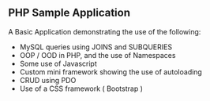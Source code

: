 ## PHP Sample Application

 A Basic Application demonstrating the use of the following: 
 
 - MySQL queries using JOINS and SUBQUERIES
 - OOP / OOD in PHP, and the use of Namespaces  
 - Some use of Javascript
 - Custom mini framework showing the use of autoloading
 - CRUD using PDO
 - Use of a CSS framework ( Bootstrap )
